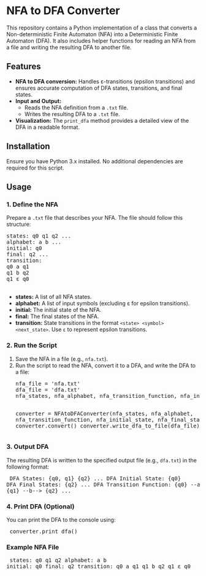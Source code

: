 <!DOCTYPE html>
<html lang="en">
<head>
    <meta charset="UTF-8">
    <meta name="viewport" content="width=device-width, initial-scale=1.0">
</head>
<body>
    <h1>NFA to DFA Converter</h1>
    <p>
        This repository contains a Python implementation of a class that converts a Non-deterministic Finite Automaton (NFA)
        into a Deterministic Finite Automaton (DFA). It also includes helper functions for reading an NFA from a file and writing
        the resulting DFA to another file.
    </p>
    <h2>Features</h2>
    <ul>
        <li><strong>NFA to DFA conversion:</strong> Handles ε-transitions (epsilon transitions) and ensures accurate computation of DFA states, transitions, and final states.</li>
        <li><strong>Input and Output:</strong> 
            <ul>
                <li>Reads the NFA definition from a <code>.txt</code> file.</li>
                <li>Writes the resulting DFA to a <code>.txt</code> file.</li>
            </ul>
        </li>
        <li><strong>Visualization:</strong> The <code>print_dfa</code> method provides a detailed view of the DFA in a readable format.</li>
    </ul>
    <h2>Installation</h2>
    <p>Ensure you have Python 3.x installed. No additional dependencies are required for this script.</p>
    <h2>Usage</h2>
    <h3>1. Define the NFA</h3>
    <p>Prepare a <code>.txt</code> file that describes your NFA. The file should follow this structure:</p>
    <pre>
states: q0 q1 q2 ...
alphabet: a b ...
initial: q0
final: q2 ...
transition:
q0 a q1
q1 b q2
q1 ε q0
    </pre>
    <ul>
        <li><strong>states:</strong> A list of all NFA states.</li>
        <li><strong>alphabet:</strong> A list of input symbols (excluding ε for epsilon transitions).</li>
        <li><strong>initial:</strong> The initial state of the NFA.</li>
        <li><strong>final:</strong> The final states of the NFA.</li>
        <li><strong>transition:</strong> State transitions in the format <code>&lt;state&gt; &lt;symbol&gt; &lt;next_state&gt;</code>. Use <code>ε</code> to represent epsilon transitions.</li>
    </ul>
    <h3>2. Run the Script</h3>
    <ol>
        <li>Save the NFA in a file (e.g., <code>nfa.txt</code>).</li>
        <li>Run the script to read the NFA, convert it to a DFA, and write the DFA to a file:
            <pre>
nfa_file = 'nfa.txt'
dfa_file = 'dfa.txt'
nfa_states, nfa_alphabet, nfa_transition_function, nfa_initial_state, nfa_final_states = read_nfa_from_file(nfa_file)

converter = NFAtoDFAConverter(nfa_states, nfa_alphabet, nfa_transition_function, nfa_initial_state, nfa_final_states)
converter.convert()
converter.write_dfa_to_file(dfa_file)
            </pre>
        </li>
    </ol>
    <h3>3. Output DFA</h3>
    <p>The resulting DFA is written to the specified output file (e.g., <code>dfa.txt</code>) in the following format:</p>
    <pre>
DFA States:
{q0, q1}
{q2}
...
DFA Initial State:
{q0}
DFA Final States:
{q2}
...
DFA Transition Function:
{q0} --a--> {q1}
{q1} --b--> {q2}
...
    </pre>
    <h3>4. Print DFA (Optional)</h3>
    <p>You can print the DFA to the console using:</p>
    <pre>
converter.print_dfa()
    </pre>
    <h3>Example NFA File</h3>
    <pre>
states: q0 q1 q2
alphabet: a b
initial: q0
final: q2
transition:
q0 a q1
q1 b q2
q1 ε q0
    </pre>
</body>
</html>
